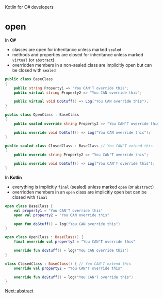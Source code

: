 Kotlin for C# developers
# open
In **C#**
* classes are open for inheritance unless marked `sealed`
* methods and properties are closed for inheritance unless marked `virtual` (or `abstract`)
* overridden members in a non-sealed class are implicitly open but can be closed with `sealed`

```c#
public class BaseClass
{
    public string Property1 => "You CAN'T override this";
    public virtual string Property2 => "You CAN override this";

    public virtual void DoStuff() => Log("You CAN override this");
}

public class OpenClass : BaseClass
{
    public sealed override string Property2 => "You CAN'T override this";

	public override void DoStuff() => Log("You CAN override this");
}

public sealed class ClosedClass : BaseClass // You CAN'T extend this
{
    public override string Property2 => "You CAN'T override this";

	public override void DoStuff() => Log("You CAN'T override this");
}
```

In **Kotlin**
* everything is implicitly `final` (sealed) unless marked `open` (or `abstract`)
* overridden members in an `open` class are implicitly open but can be closed with `final`

```kotlin
open class BaseClass {
    val property1 = "You CAN'T override this"
    open val property2 = "You CAN override this"

    open fun doStuff() = log("You CAN override this")
}

open class OpenClass : BaseClass() {
    final override val property2 = "You CAN'T override this"

    override fun doStuff() = log("You CAN override this")
}

class ClosedClass : BaseClass() { // You CAN'T extend this
    override val property2 = "You CAN'T override this"

    override fun doStuff() = log("You CAN'T override this")
}
```

[Next: abstract](03.7.%20abstract.md)
